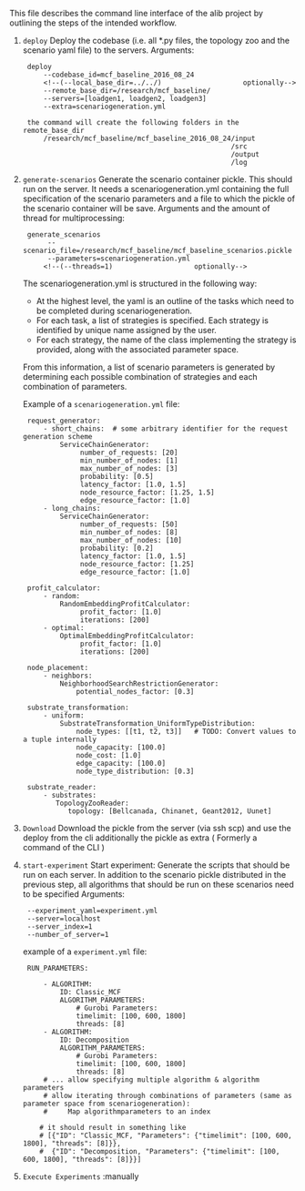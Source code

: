 This file describes the command line interface of the alib project by outlining the steps of the intended workflow.

1. `deploy`
Deploy the codebase (i.e. all *.py files, the topology zoo and the scenario yaml file) to the servers. 
Arguments:

        deploy
            --codebase_id=mcf_baseline_2016_08_24
            <!--(--local_base_dir=../../)                    optionally-->
            --remote_base_dir=/research/mcf_baseline/
            --servers=[loadgen1, loadgen2, loadgen3]
            --extra=scenariogeneration.yml
            
        the command will create the following folders in the remote_base_dir
            /research/mcf_baseline/mcf_baseline_2016_08_24/input
                                                          /src
                                                          /output
                                                          /log
                
2. `generate-scenarios` 
Generate the scenario container pickle. This should run on the server. It needs a scenariogeneration.yml containing the full specification of the scenario parameters and a file to which the pickle of the scenario container will be save. 
Arguments and the amount of thread for multiprocessing:
    
        generate_scenarios
             --scenario_file=/research/mcf_baseline/mcf_baseline_scenarios.pickle
             --parameters=scenariogeneration.yml
            <!--(--threads=1)                    optionally-->
             
    The scenariogeneration.yml is structured in the following way:

      - At the highest level, the yaml is an outline of the tasks which need to be completed during scenariogeneration.
      - For each task, a list of strategies is specified. Each strategy is identified by unique name assigned by the user.
      - For each strategy, the name of the class implementing the strategy is provided, along with the associated parameter space.
  
    From this information, a list of scenario parameters is generated by determining each possible combination of strategies and each combination of parameters.
             
    Example of a `scenariogeneration.yml` file:

      

        request_generator:
            - short_chains:  # some arbitrary identifier for the request generation scheme
                ServiceChainGenerator:
                     number_of_requests: [20]
                     min_number_of_nodes: [1]
                     max_number_of_nodes: [3]
                     probability: [0.5]
                     latency_factor: [1.0, 1.5]
                     node_resource_factor: [1.25, 1.5]
                     edge_resource_factor: [1.0]
            - long_chains:
                ServiceChainGenerator:
                     number_of_requests: [50]
                     min_number_of_nodes: [8]
                     max_number_of_nodes: [10]
                     probability: [0.2]
                     latency_factor: [1.0, 1.5]
                     node_resource_factor: [1.25]
                     edge_resource_factor: [1.0]

        profit_calculator:
            - random:
                RandomEmbeddingProfitCalculator:
                     profit_factor: [1.0]
                     iterations: [200]
            - optimal:
                OptimalEmbeddingProfitCalculator:
                     profit_factor: [1.0]
                     iterations: [200]

        node_placement:
            - neighbors:
                NeighborhoodSearchRestrictionGenerator:
                    potential_nodes_factor: [0.3]

        substrate_transformation:
            - uniform:
                SubstrateTransformation_UniformTypeDistribution:
                    node_types: [[t1, t2, t3]]   # TODO: Convert values to a tuple internally
                    node_capacity: [100.0]
                    node_cost: [1.0]
                    edge_capacity: [100.0]
                    node_type_distribution: [0.3]

        substrate_reader:
            - substrates:
               TopologyZooReader:
                  topology: [Bellcanada, Chinanet, Geant2012, Uunet]




3. `Download`
Download the pickle from the server (via ssh scp) and use the deploy from the cli additionally the pickle as extra 
( Formerly a command of the CLI )

5. `start-experiment`
Start experiment:
 Generate the scripts that should be run on each server. In addition to the scenario pickle distributed in the previous step, all algorithms that should be run on these scenarios need to be specified
Arguments:

        --experiment_yaml=experiment.yml
        --server=localhost
        --server_index=1
        --number_of_server=1

    example of a `experiment.yml` file:
        
        RUN_PARAMETERS:
            
            - ALGORITHM:
                ID: Classic_MCF
                ALGORITHM_PARAMETERS:
                    # Gurobi Parameters:
                    timelimit: [100, 600, 1800]
                    threads: [8]
            - ALGORITHM:
                ID: Decomposition
                ALGORITHM_PARAMETERS:
                    # Gurobi Parameters:
                    timelimit: [100, 600, 1800]
                    threads: [8]
            # ... allow specifying multiple algorithm & algorithm parameters
            # allow iterating through combinations of parameters (same as parameter space from scenariogeneration):
            #     Map algorithmparameters to an index
        
           # it should result in something like
           # [{"ID": "Classic_MCF, "Parameters": {"timelimit": [100, 600, 1800], "threads": [8]}},
           #  {"ID": "Decomposition, "Parameters": {"timelimit": [100, 600, 1800], "threads": [8]}}]

6. `Execute Experiments` :manually




